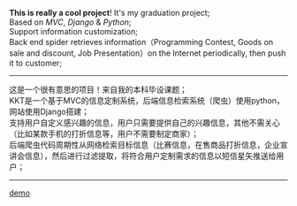 **This is really a cool project**! It's my graduation project;   
Based on *MVC*, *Django* & *Python*;   
Support information customization;   
Back end spider retrieves information（Programming Contest, Goods on sale and discount, Job Presentation）on the Internet periodically, then push it to customer;     
____     
这是一个很有意思的项目！来自我的本科毕设课题；  
KKT是一个基于MVC的信息定制系统，后端信息检索系统（爬虫）使用python，网站使用Django搭建；   
支持用户自定义感兴趣的信息，用户只需要提供自己的兴趣信息，其他不需关心（比如某款手机的打折信息等，用户不需要制定商家）；  
后端爬虫代码周期性从网络检索目标信息（比赛信息，在售商品打折信息，企业宣讲会信息），然后进行过滤提取，将符合用户定制需求的信息以短信星矢推送给用户；    
____
[demo](http://zuojie.github.io/kkt/ "KKT")

